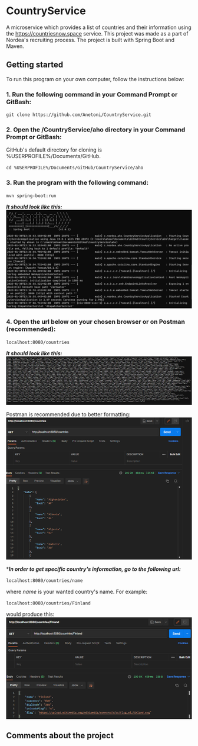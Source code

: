 # CountryService
A microservice which provides a list of countries and their information using the https://countriesnow.space service. This project was made as a part of Nordea's recruiting process. The project is built with Spring Boot and Maven.

## Getting started
To run this program on your own computer, follow the instructions below:

### 1. Run the following command in your Command Prompt or GitBash:
```
git clone https://github.com/Anetoni/CountryService.git
```
### 2. Open the /CountryService/aho directory in your Command Prompt or GitBash:
GitHub's default directory for cloning is %USERPROFILE%/Documents/GitHub.
```
cd %USERPROFILE%/Documents/GitHub/CountryService/aho
```
### 3. Run the program with the following command:
```
mvn spring-boot:run
```
***It should look like this:***
![spring boot](spring.png)
### 4. Open the url below on your chosen browser or on Postman (recommended):
```
localhost:8080/countries
```
***It should look like this:***
![localhost](localhost.png)

Postman is recommended due to better formatting:
![postman](postman.png)

****In order to get specific country's information, go to the following url:***
```
localhost:8080/countries/name
```
where *name* is your wanted country's name. For example:
```
localhost:8080/countries/Finland
```
would produce this:
![finland](postmanfinland.png)

## Comments about the project